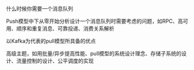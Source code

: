 什么时候你需要一个消息队列

Push模型中下从零开始分析设计一个消息队列时需要考虑的问题，如RPC、高可用、顺序和重复消息、可靠投递、消费关系解析

以Kafka为代表的pull模型所具备的优点
 
高级主题，如用批量/异步提高性能、pull模型的系统设计理念、存储子系统的设计、流量控制的设计、公平调度的实现

